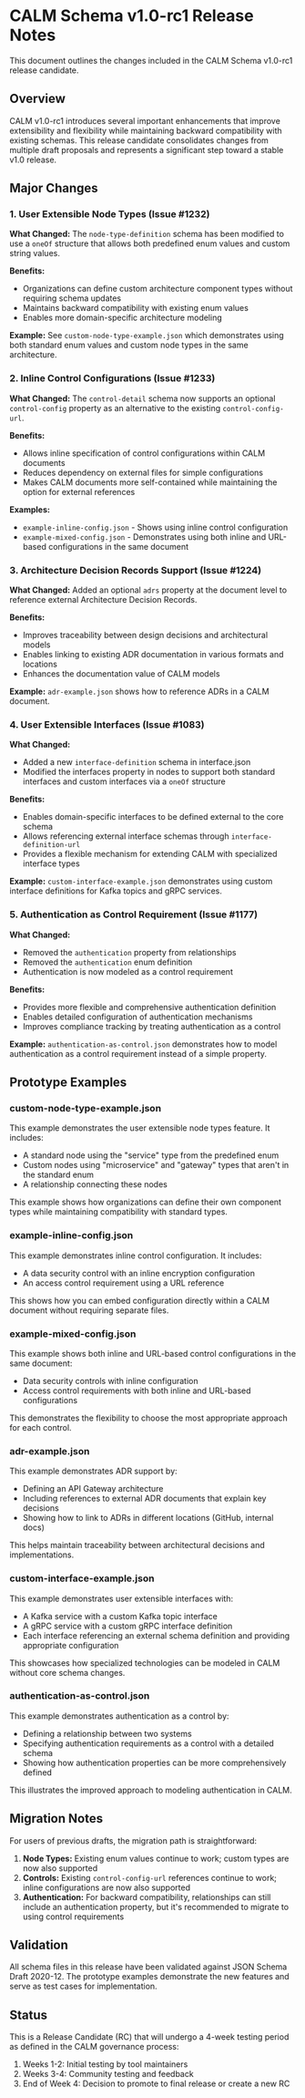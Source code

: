 # CALM Schema v1.0-rc1 Release Notes

This document outlines the changes included in the CALM Schema v1.0-rc1 release candidate.

## Overview

CALM v1.0-rc1 introduces several important enhancements that improve extensibility and flexibility while maintaining backward compatibility with existing schemas. This release candidate consolidates changes from multiple draft proposals and represents a significant step toward a stable v1.0 release.

## Major Changes

### 1. User Extensible Node Types (Issue #1232)

**What Changed:** The `node-type-definition` schema has been modified to use a `oneOf` structure that allows both predefined enum values and custom string values.

**Benefits:**
- Organizations can define custom architecture component types without requiring schema updates
- Maintains backward compatibility with existing enum values
- Enables more domain-specific architecture modeling

**Example:** See `custom-node-type-example.json` which demonstrates using both standard enum values and custom node types in the same architecture.

### 2. Inline Control Configurations (Issue #1233)

**What Changed:** The `control-detail` schema now supports an optional `control-config` property as an alternative to the existing `control-config-url`.

**Benefits:**
- Allows inline specification of control configurations within CALM documents
- Reduces dependency on external files for simple configurations
- Makes CALM documents more self-contained while maintaining the option for external references

**Examples:** 
- `example-inline-config.json` - Shows using inline control configuration
- `example-mixed-config.json` - Demonstrates using both inline and URL-based configurations in the same document

### 3. Architecture Decision Records Support (Issue #1224)

**What Changed:** Added an optional `adrs` property at the document level to reference external Architecture Decision Records.

**Benefits:**
- Improves traceability between design decisions and architectural models
- Enables linking to existing ADR documentation in various formats and locations
- Enhances the documentation value of CALM models

**Example:** `adr-example.json` shows how to reference ADRs in a CALM document.

### 4. User Extensible Interfaces (Issue #1083)

**What Changed:** 
- Added a new `interface-definition` schema in interface.json
- Modified the interfaces property in nodes to support both standard interfaces and custom interfaces via a `oneOf` structure

**Benefits:**
- Enables domain-specific interfaces to be defined external to the core schema
- Allows referencing external interface schemas through `interface-definition-url`
- Provides a flexible mechanism for extending CALM with specialized interface types

**Example:** `custom-interface-example.json` demonstrates using custom interface definitions for Kafka topics and gRPC services.

### 5. Authentication as Control Requirement (Issue #1177)

**What Changed:**
- Removed the `authentication` property from relationships
- Removed the `authentication` enum definition
- Authentication is now modeled as a control requirement

**Benefits:**
- Provides more flexible and comprehensive authentication definition
- Enables detailed configuration of authentication mechanisms
- Improves compliance tracking by treating authentication as a control

**Example:** `authentication-as-control.json` demonstrates how to model authentication as a control requirement instead of a simple property.

## Prototype Examples

### custom-node-type-example.json

This example demonstrates the user extensible node types feature. It includes:
- A standard node using the "service" type from the predefined enum
- Custom nodes using "microservice" and "gateway" types that aren't in the standard enum
- A relationship connecting these nodes

This example shows how organizations can define their own component types while maintaining compatibility with standard types.

### example-inline-config.json

This example demonstrates inline control configuration. It includes:
- A data security control with an inline encryption configuration
- An access control requirement using a URL reference

This shows how you can embed configuration directly within a CALM document without requiring separate files.

### example-mixed-config.json

This example shows both inline and URL-based control configurations in the same document:
- Data security controls with inline configuration
- Access control requirements with both inline and URL-based configurations

This demonstrates the flexibility to choose the most appropriate approach for each control.

### adr-example.json

This example demonstrates ADR support by:
- Defining an API Gateway architecture
- Including references to external ADR documents that explain key decisions
- Showing how to link to ADRs in different locations (GitHub, internal docs)

This helps maintain traceability between architectural decisions and implementations.

### custom-interface-example.json

This example demonstrates user extensible interfaces with:
- A Kafka service with a custom Kafka topic interface
- A gRPC service with a custom gRPC interface definition
- Each interface referencing an external schema definition and providing appropriate configuration

This showcases how specialized technologies can be modeled in CALM without core schema changes.

### authentication-as-control.json

This example demonstrates authentication as a control by:
- Defining a relationship between two systems
- Specifying authentication requirements as a control with a detailed schema
- Showing how authentication properties can be more comprehensively defined

This illustrates the improved approach to modeling authentication in CALM.

## Migration Notes

For users of previous drafts, the migration path is straightforward:

1. **Node Types:** Existing enum values continue to work; custom types are now also supported
2. **Controls:** Existing `control-config-url` references continue to work; inline configurations are now also supported
3. **Authentication:** For backward compatibility, relationships can still include an authentication property, but it's recommended to migrate to using control requirements

## Validation

All schema files in this release have been validated against JSON Schema Draft 2020-12. The prototype examples demonstrate the new features and serve as test cases for implementation.

## Status

This is a Release Candidate (RC) that will undergo a 4-week testing period as defined in the CALM governance process:
1. Weeks 1-2: Initial testing by tool maintainers
2. Weeks 3-4: Community testing and feedback
3. End of Week 4: Decision to promote to final release or create a new RC
